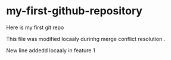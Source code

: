 # my-first-github-repository
Here is my first git repo

This file was modified locaaly durinhg merge conflict resolution .

New line addedd locaaly in feature 1